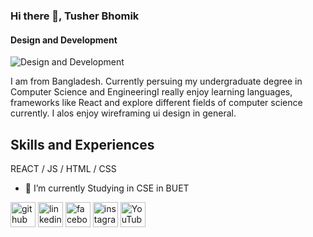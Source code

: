 ### Hi there 👋, Tusher Bhomik
#### Design and Development
![Design and Development](https://www.southernliving.com/thmb/a4b73J7C4S4wgSmymmEgXRCmACA=/1500x0/filters:no_upscale():max_bytes(150000):strip_icc()/GettyImages-185743593-2000-507c6c8883a44851885ea4fbc10a2c9e.jpg)

I am from Bangladesh. Currently persuing my undergraduate degree in Computer Science and EngineeringI really enjoy learning languages, frameworks like React and explore different fields of computer science currently. I alos enjoy wireframing ui design in general.

## Skills and Experiences
REACT / JS / HTML / CSS

- 🔭 I’m currently Studying in CSE in BUET 


[<img src='https://cdn.jsdelivr.net/npm/simple-icons@3.0.1/icons/github.svg' alt='github' height='40'>](https://github.com/Tusherbhomik)  [<img src='https://cdn.jsdelivr.net/npm/simple-icons@3.0.1/icons/linkedin.svg' alt='linkedin' height='40'>](https://www.linkedin.com/in/https://www.linkedin.com/in/tusher-bhomik-99b048226//)  [<img src='https://cdn.jsdelivr.net/npm/simple-icons@3.0.1/icons/facebook.svg' alt='facebook' height='40'>](https://www.facebook.com/https://www.facebook.com/tusher.bhowmick.8083/)  [<img src='https://cdn.jsdelivr.net/npm/simple-icons@3.0.1/icons/instagram.svg' alt='instagram' height='40'>](https://www.instagram.com/https://www.instagram.com/tusher_bhomik//)  [<img src='https://cdn.jsdelivr.net/npm/simple-icons@3.0.1/icons/youtube.svg' alt='YouTube' height='40'>](https://www.youtube.com/channel/https://www.youtube.com/channel/UCx0-dLPvb0IM-gW6w0EyEiQ )  



